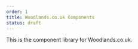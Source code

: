 ```yaml
---
order: 1
title: Woodlands.co.uk Components
status: draft
---
```

This is the component library for Woodlands.co.uk.
